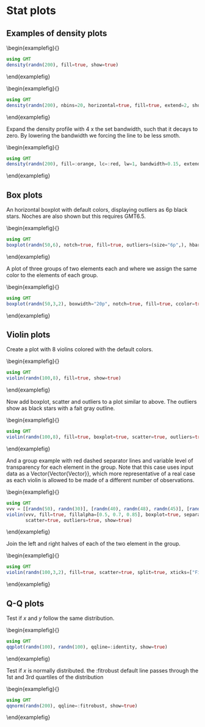 # Stat plots

## Examples of density plots

\begin{examplefig}{}
```julia
using GMT
density(randn(200), fill=true, show=true)
```
\end{examplefig}

\begin{examplefig}{}
```julia
using GMT
density(randn(200), nbins=20, horizontal=true, fill=true, extend=2, show=true)
```
\end{examplefig}

Expand the density profile with 4 x the set bandwidth, such that it decays to zero.
By lowering the bandwidth we forcing the line to be less smoth.

\begin{examplefig}{}
```julia
using GMT
density(randn(200), fill=:orange, lc=:red, lw=1, bandwidth=0.15, extend=4, show=true)
```
\end{examplefig}

## Box plots

An horizontal boxplot with default colors, displaying outliers as 6p black stars. Noches are
also shown but this requires GMT6.5.

\begin{examplefig}{}
```julia
using GMT
boxplot(randn(50,6), notch=true, fill=true, outliers=(size="6p",), hbar=true, show=1)
```
\end{examplefig}

A plot of three groups of two elements each and where we assign the same color to the elements of each group.

\begin{examplefig}{}
```julia
using GMT
boxplot(randn(50,3,2), boxwidth="20p", notch=true, fill=true, ccolor=true, show=1)
```
\end{examplefig}


## Violin plots

Create a plot with 8 violins colored with the default colors.

\begin{examplefig}{}
```julia
using GMT
violin(randn(100,8), fill=true, show=true)
```
\end{examplefig}

Now add boxplot, scatter and outliers to a plot similar to above. The outliers show as black
stars with a fait gray outline.

\begin{examplefig}{}
```julia
using GMT
violin(randn(100,8), fill=true, boxplot=true, scatter=true, outliers=true, show=true)
```
\end{examplefig}

And a group example with red dashed separator lines and variable level of transparency for each
element in the group. Note that this case uses input data as a Vector{Vector{Vector}}, which more
representative of a real case as each violin is allowed to be made of a different number of observations.

\begin{examplefig}{}
```julia
using GMT
vvv = [[randn(50), randn(30)], [randn(40), randn(48), randn(45)], [randn(35), randn(43)]];
violin(vvv, fill=true, fillalpha=[0.5, 0.7, 0.85], boxplot=true, separator=(:red, :dash),
       scatter=true, outliers=true, show=true)
```
\end{examplefig}

Join the left and right halves of each of the two element in the group.

\begin{examplefig}{}
```julia
using GMT
violin(randn(100,3,2), fill=true, scatter=true, split=true, xticks=["First","Second","Third"], show=true)
```
\end{examplefig}


## Q-Q plots

Test if *x* and *y* follow the same distribution.

\begin{examplefig}{}
```julia
using GMT
qqplot(randn(100), randn(100), qqline=:identity, show=true)
```
\end{examplefig}

Test if *x* is normally distributed. the :fitrobust default line passes through the 1st and 3rd
quartiles of the distribution

\begin{examplefig}{}
```julia
using GMT
qqnorm(randn(200), qqline=:fitrobust, show=true)
```
\end{examplefig}
